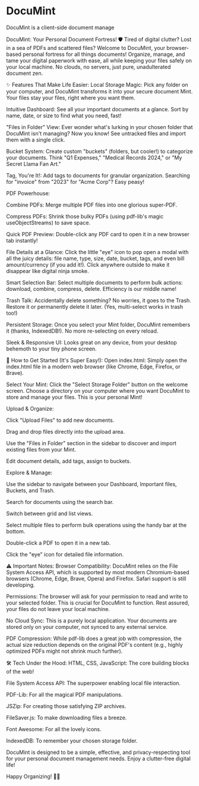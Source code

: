 # DocuMint
DocuMint is a client-side document manage

DocuMint: Your Personal Document Fortress! 🛡️
Tired of digital clutter? Lost in a sea of PDFs and scattered files? Welcome to DocuMint, your browser-based personal fortress for all things documents! Organize, manage, and tame your digital paperwork with ease, all while keeping your files safely on your local machine. No clouds, no servers, just pure, unadulterated document zen.

✨ Features That Make Life Easier:
Local Storage Magic: Pick any folder on your computer, and DocuMint transforms it into your secure document Mint. Your files stay your files, right where you want them.

Intuitive Dashboard: See all your important documents at a glance. Sort by name, date, or size to find what you need, fast!

"Files in Folder" View: Ever wonder what's lurking in your chosen folder that DocuMint isn't managing? Now you know! See untracked files and import them with a single click.

Bucket System: Create custom "buckets" (folders, but cooler!) to categorize your documents. Think "Q1 Expenses," "Medical Records 2024," or "My Secret Llama Fan Art."

Tag, You're It!: Add tags to documents for granular organization. Searching for "invoice" from "2023" for "Acme Corp"? Easy peasy!

PDF Powerhouse:

Combine PDFs: Merge multiple PDF files into one glorious super-PDF.

Compress PDFs: Shrink those bulky PDFs (using pdf-lib's magic useObjectStreams) to save space.

Quick PDF Preview: Double-click any PDF card to open it in a new browser tab instantly!

File Details at a Glance: Click the little "eye" icon to pop open a modal with all the juicy details: file name, type, size, date, bucket, tags, and even bill amount/currency (if you add it!). Click anywhere outside to make it disappear like digital ninja smoke.

Smart Selection Bar: Select multiple documents to perform bulk actions: download, combine, compress, delete. Efficiency is our middle name!

Trash Talk: Accidentally delete something? No worries, it goes to the Trash. Restore it or permanently delete it later. (Yes, multi-select works in trash too!)

Persistent Storage: Once you select your Mint folder, DocuMint remembers it (thanks, IndexedDB!). No more re-selecting on every reload.

Sleek & Responsive UI: Looks great on any device, from your desktop behemoth to your tiny phone screen.

🚀 How to Get Started (It's Super Easy!):
Open index.html: Simply open the index.html file in a modern web browser (like Chrome, Edge, Firefox, or Brave).

Select Your Mint: Click the "Select Storage Folder" button on the welcome screen. Choose a directory on your computer where you want DocuMint to store and manage your files. This is your personal Mint!

Upload & Organize:

Click "Upload Files" to add new documents.

Drag and drop files directly into the upload area.

Use the "Files in Folder" section in the sidebar to discover and import existing files from your Mint.

Edit document details, add tags, assign to buckets.

Explore & Manage:

Use the sidebar to navigate between your Dashboard, Important files, Buckets, and Trash.

Search for documents using the search bar.

Switch between grid and list views.

Select multiple files to perform bulk operations using the handy bar at the bottom.

Double-click a PDF to open it in a new tab.

Click the "eye" icon for detailed file information.

⚠️ Important Notes:
Browser Compatibility: DocuMint relies on the File System Access API, which is supported by most modern Chromium-based browsers (Chrome, Edge, Brave, Opera) and Firefox. Safari support is still developing.

Permissions: The browser will ask for your permission to read and write to your selected folder. This is crucial for DocuMint to function. Rest assured, your files do not leave your local machine.

No Cloud Sync: This is a purely local application. Your documents are stored only on your computer, not synced to any external service.

PDF Compression: While pdf-lib does a great job with compression, the actual size reduction depends on the original PDF's content (e.g., highly optimized PDFs might not shrink much further).

🛠️ Tech Under the Hood:
HTML, CSS, JavaScript: The core building blocks of the web!

File System Access API: The superpower enabling local file interaction.

PDF-Lib: For all the magical PDF manipulations.

JSZip: For creating those satisfying ZIP archives.

FileSaver.js: To make downloading files a breeze.

Font Awesome: For all the lovely icons.

IndexedDB: To remember your chosen storage folder.

DocuMint is designed to be a simple, effective, and privacy-respecting tool for your personal document management needs. Enjoy a clutter-free digital life!

Happy Organizing! 📂✨

